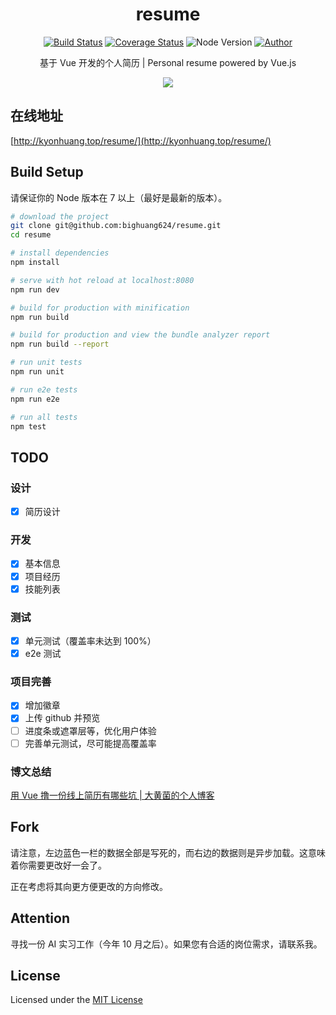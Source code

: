 <h1 align="center">resume</h1>

<p align="center">
<a href="https://travis-ci.org/bighuang624/resume"><img src="https://travis-ci.org/bighuang624/resume.svg?branch=master" alt="Build Status"></a>
<a href="https://coveralls.io/github/bighuang624/resume?branch=master"><img src="https://coveralls.io/repos/github/bighuang624/resume/badge.svg?branch=master" alt="Coverage Status"></a>
<a><img src="https://img.shields.io/badge/node-%3E%3D7-lightgrey.svg" alt="Node Version"></a>
<a href="http://kyonhuang.top"><img src="https://img.shields.io/badge/%E4%BD%9C%E8%80%85-KyonHuang-7AD6FD.svg" alt="Author"></a>
</p>

<p align="center">基于 Vue 开发的个人简历 | Personal resume powered by Vue.js</p>

<p align="center">
<img src="http://upload-images.jianshu.io/upload_images/2702529-51798f42f7ce3982.png?imageMogr2/auto-orient/strip%7CimageView2/2/w/1240">
</p>

## 在线地址

[http://kyonhuang.top/resume/](http://kyonhuang.top/resume/)

## Build Setup

请保证你的 Node 版本在 7 以上（最好是最新的版本）。

``` bash
# download the project
git clone git@github.com:bighuang624/resume.git
cd resume

# install dependencies
npm install

# serve with hot reload at localhost:8080
npm run dev

# build for production with minification
npm run build

# build for production and view the bundle analyzer report
npm run build --report

# run unit tests
npm run unit

# run e2e tests
npm run e2e

# run all tests
npm test
```

## TODO

### 设计

- [x] 简历设计

### 开发

- [x] 基本信息
- [x] 项目经历
- [x] 技能列表

### 测试

- [x] 单元测试（覆盖率未达到 100%）
- [x] e2e 测试

### 项目完善

- [x] 增加徽章
- [x] 上传 github 并预览
- [ ] 进度条或遮罩层等，优化用户体验
- [ ] 完善单元测试，尽可能提高覆盖率

### 博文总结

[用 Vue 撸一份线上简历有哪些坑 | 大黄菌的个人博客](http://kyonhuang.top/make-a-resume/)

## Fork

请注意，左边蓝色一栏的数据全部是写死的，而右边的数据则是异步加载。这意味着你需要更改好一会了。

正在考虑将其向更方便更改的方向修改。

## Attention

寻找一份 AI 实习工作（今年 10 月之后）。如果您有合适的岗位需求，请联系我。

## License

Licensed under the [MIT License](https://github.com/bighuang624/resume/blob/master/LICENSE)
